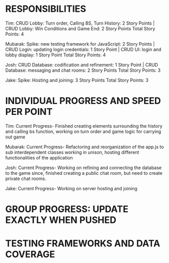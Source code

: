 # RESPONSIBILITIES

Tim: CRUD Lobby: Turn order, Calling BS, Turn History: 2 Story Points | CRUD Lobby: Win Conditions and Game End: 2 Story Points
Total Story Points: 4

Mubarak: Spike: new testing framework for JavaScript: 2 Story Points | CRUD Login: updating login credentials: 1 Story Point | CRUD UI: login and lobby display: 1 Story Point
Total Story Points: 4

Josh: CRUD Database: codification and refinement: 1 Story Point | CRUD Database: messaging and chat rooms: 2 Story Points
Total Story Points: 3

Jake: Spike: Hosting and joining: 3 Story Points
Total Story Points: 3

# INDIVIDUAL PROGRESS AND SPEED PER POINT

Tim: Current Progress- Finished creating elements surrounding the history and calling bs function, working on turn order and game logic for carrying out game

Mubarak: Current Progress- Refactoring and reorganization of the app.js to sub interdependent classes working in unison, hosting different functionalities of the application

Josh: Current Progress- Working on refining and connecting the database to the game since, finished creating a public chat room, but need to create private chat rooms.

Jake: Current Progress- Working on server hosting and joining


# GROUP PROGRESS: UPDATE EXACTLY WHEN PUSHED



# TESTING FRAMEWORKS AND DATA COVERAGE
